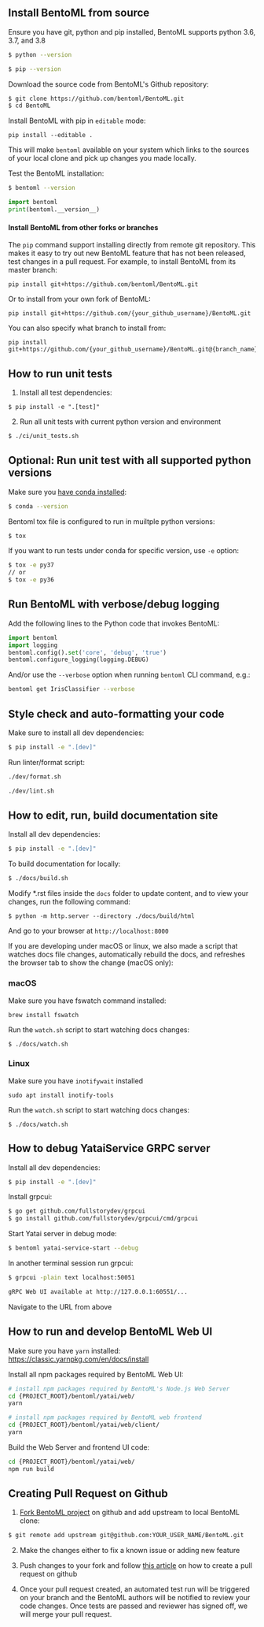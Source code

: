 ## Install BentoML from source

Ensure you have git, python and pip installed, BentoML supports python 3.6, 3.7, and 3.8

```bash
$ python --version
```

```bash
$ pip --version
```


Download the source code from BentoML's Github repository:
```bash
$ git clone https://github.com/bentoml/BentoML.git
$ cd BentoML
```

Install BentoML with pip in `editable` mode:
```
pip install --editable .
```

This will make `bentoml` available on your system which links to the sources of
your local clone and pick up changes you made locally.

Test the BentoML installation:
```bash
$ bentoml --version
```
```python
import bentoml
print(bentoml.__version__)
```

#### Install BentoML from other forks or branches

The `pip` command support installing directly from remote git repository. This makes it
easy to try out new BentoML feature that has not been released, test changes in a pull 
request. For example, to install BentoML from its master branch:

```
pip install git+https://github.com/bentoml/BentoML.git
```

Or to install from your own fork of BentoML:
```
pip install git+https://github.com/{your_github_username}/BentoML.git
```

You can also specify what branch to install from:
```
pip install git+https://github.com/{your_github_username}/BentoML.git@{branch_name}
```



## How to run unit tests

1. Install all test dependencies:
```
$ pip install -e ".[test]"
```

2. Run all unit tests with current python version and environment
```bash
$ ./ci/unit_tests.sh
```

## Optional: Run unit test with all supported python versions

Make sure you [have conda installed](https://docs.conda.io/projects/conda/en/latest/user-guide/install/):
```bash
$ conda --version
```

Bentoml tox file is configured to run in muiltple python versions:
```bash
$ tox
```

If you want to run tests under conda for specific version, use `-e` option:
```bash
$ tox -e py37
// or
$ tox -e py36
```

## Run BentoML with verbose/debug logging

Add the following lines to the Python code that invokes BentoML:

```python
import bentoml
import logging
bentoml.config().set('core', 'debug', 'true')
bentoml.configure_logging(logging.DEBUG)
```

And/or use the `--verbose` option when running `bentoml` CLI command, e.g.:
```bash
bentoml get IrisClassifier --verbose
```

## Style check and auto-formatting your code

Make sure to install all dev dependencies:
```bash
$ pip install -e ".[dev]"
```

Run linter/format script:
```bash
./dev/format.sh

./dev/lint.sh
```

## How to edit, run, build documentation site

Install all dev dependencies:
```bash
$ pip install -e ".[dev]"
```

To build documentation for locally:
```bash
$ ./docs/build.sh
```

Modify \*.rst files inside the `docs` folder to update content, and to
view your changes, run the following command:

```
$ python -m http.server --directory ./docs/build/html
```

And go to your browser at `http://localhost:8000`

If you are developing under macOS or linux, we also made a script that watches docs
file changes, automatically rebuild the docs, and refreshes the browser
tab to show the change (macOS only):

### macOS

Make sure you have fswatch command installed:
```
brew install fswatch
```

Run the `watch.sh` script to start watching docs changes:
```
$ ./docs/watch.sh
```

### Linux
Make sure you have `inotifywait` installed
```shell script
sudo apt install inotify-tools
``` 

Run the `watch.sh` script to start watching docs changes:
```
$ ./docs/watch.sh
```

## How to debug YataiService GRPC server

Install all dev dependencies:
```bash
$ pip install -e ".[dev]"
```

Install grpcui:
```bash
$ go get github.com/fullstorydev/grpcui
$ go install github.com/fullstorydev/grpcui/cmd/grpcui
```

Start Yatai server in debug mode:
```bash
$ bentoml yatai-service-start --debug
```

In another terminal session run grpcui:
```bash
$ grpcui -plain text localhost:50051

gRPC Web UI available at http://127.0.0.1:60551/...
```
Navigate to the URL from above


## How to run and develop BentoML Web UI

Make sure you have `yarn` installed: https://classic.yarnpkg.com/en/docs/install 

Install all npm packages required by BentoML Web UI:

```bash
# install npm packages required by BentoML's Node.js Web Server
cd {PROJECT_ROOT}/bentoml/yatai/web/
yarn

# install npm packages required by BentoML web frontend
cd {PROJECT_ROOT}/bentoml/yatai/web/client/
yarn
```

Build the Web Server and frontend UI code:
```bash
cd {PROJECT_ROOT}/bentoml/yatai/web/
npm run build
```


## Creating Pull Request on Github


1. [Fork BentoML project](https://github.com/bentoml/BentoML/fork) on github and
add upstream to local BentoML clone:

```bash
$ git remote add upstream git@github.com:YOUR_USER_NAME/BentoML.git
```

2. Make the changes either to fix a known issue or adding new feature

3. Push changes to your fork and follow [this
   article](https://help.github.com/en/articles/creating-a-pull-request)
   on how to create a pull request on github

4. Once your pull request created, an automated test run will be triggered on
   your branch and the BentoML authors will be notified to review your code
   changes. Once tests are passed and reviewer has signed off, we will merge
   your pull request.
